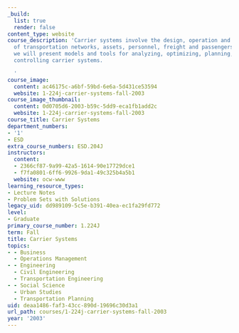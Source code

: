 ```yaml
---
_build:
  list: true
  render: false
content_type: website
course_description: 'Carrier systems involve the design, operation and management
  of transportation networks, assets, personnel, freight and passengers. In this course,
  we will present models and tools for analyzing, optimizing, planning, managing and
  controlling carrier systems.

  '
course_image:
  content: ac46175c-a6bf-59bd-6e6a-5d431ce53594
  website: 1-224j-carrier-systems-fall-2003
course_image_thumbnail:
  content: 0d0705d6-2003-b59c-5dd9-eca1fb1add2c
  website: 1-224j-carrier-systems-fall-2003
course_title: Carrier Systems
department_numbers:
- '1'
- ESD
extra_course_numbers: ESD.204J
instructors:
  content:
  - 2366cf87-9a99-42a5-1614-90e17729dce1
  - f7fa0801-6ff6-9926-9da1-49c325b4a5b1
  website: ocw-www
learning_resource_types:
- Lecture Notes
- Problem Sets with Solutions
legacy_uid: dd989109-5c5e-b391-40ea-ec1fa29fd772
level:
- Graduate
primary_course_number: 1.224J
term: Fall
title: Carrier Systems
topics:
- - Business
  - Operations Management
- - Engineering
  - Civil Engineering
  - Transportation Engineering
- - Social Science
  - Urban Studies
  - Transportation Planning
uid: deaa1486-faf3-43cc-890d-19696c30d3a1
url_path: courses/1-224j-carrier-systems-fall-2003
year: '2003'
---
```

